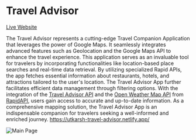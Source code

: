 Travel Advisor  
==============  

[Live Website](https://utkarsh-travel-advisor.netlify.app/)

The Travel Advisor represents a cutting-edge Travel Companion Application that leverages the power of Google Maps. It seamlessly integrates advanced features such as Geolocation and the Google Maps API to enhance the travel experience. This application serves as an invaluable tool for travelers by incorporating functionalities like location-based place searches and real-time data retrieval. By utilizing specialized Rapid APIs, the app fetches essential information about restaurants, hotels, and attractions tailored to the user's location. The Travel Advisor App further facilitates efficient data management through filtering options. With the integration of the [Travel Advisor API](https://rapidapi.com/apidojo/api/travel-advisor/) and the [Open Weather Map API](https://rapidapi.com/community/api/open-weather-map/) from [RapidAPI](https://rapidapi.com/hub), users gain access to accurate and up-to-date information. As a comprehensive mapping solution, the Travel Advisor App is an indispensable companion for travelers seeking a well-informed and enriched journey.
     https://utkarsh-travel-advisor.netlify.app/


![Main Page](./public/MainPage.png)
